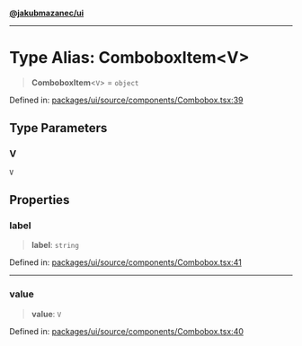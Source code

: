 [**@jakubmazanec/ui**](../README.md)

---

# Type Alias: ComboboxItem\<V\>

> **ComboboxItem**\<`V`\> = `object`

Defined in:
[packages/ui/source/components/Combobox.tsx:39](https://github.com/jakubmazanec/tools/blob/a1a5edf56256b0aa4e209cc73bc7a07f5d7fc236/packages/ui/source/components/Combobox.tsx#L39)

## Type Parameters

### V

`V`

## Properties

### label

> **label**: `string`

Defined in:
[packages/ui/source/components/Combobox.tsx:41](https://github.com/jakubmazanec/tools/blob/a1a5edf56256b0aa4e209cc73bc7a07f5d7fc236/packages/ui/source/components/Combobox.tsx#L41)

---

### value

> **value**: `V`

Defined in:
[packages/ui/source/components/Combobox.tsx:40](https://github.com/jakubmazanec/tools/blob/a1a5edf56256b0aa4e209cc73bc7a07f5d7fc236/packages/ui/source/components/Combobox.tsx#L40)
